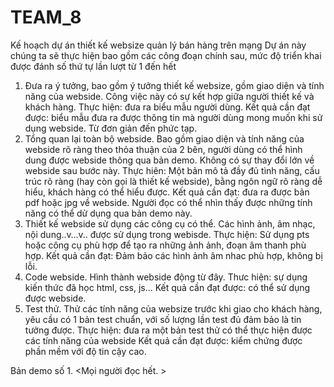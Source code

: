 TEAM_8
======
Kế hoạch dự án thiết kế websize quản lý bán hàng trên mạng
Dự án này chúng ta sẽ thực hiện bao gồm các công đoạn chính sau, mức độ triển khai được đánh số thứ tự lần lượt từ 1 đến hết
1.  Đưa ra ý tưởng, bao gồm ý tưởng thiết kế websize, gồm giao diện và tính năng của webside. Công việc này có sự kết hợp giữa người thiết kế và khách hàng. 
Thực hiện: đưa ra biểu mẫu người dùng.
Kết quả cần đạt được: biểu mẫu đưa ra được thông tin mà người dùng mong muốn khi sử dụng webside. Từ đơn giản đến phức tạp.
2.	Tổng quan lại toàn bộ webside. Bao gồm giao diện và tính năng của webside rõ ràng theo thỏa thuận của 2 bên, người dùng có thể hình dung được webside thông qua bản demo. Không có sự thay đổi lớn về webside sau bước này.
Thực hiên: Một bản mô tả đầy đủ tình năng, cấu trúc rõ ràng (hay còn gọi là thiết kế webside), bằng ngôn ngữ rõ ràng dễ hiểu, khách hàng có thể hiểu được.
Kết quả cần đạt: đưa ra được bản pdf  hoặc jpg về webside. Người đọc có thể nhìn thấy được những tính năng có thể dử dụng qua bản demo này.
3.	Thiết kế webside sử dụng các công cụ có thể. Các hình ảnh, âm nhạc, nội dung..v…v.. được sử dụng trong webisde.
Thực hiện: Sử dụng pts hoặc công cụ phù hợp để tạo ra những ảnh ảnh, đoạn âm thanh phù hợp.
Kết quả cần đạt: Đảm bảo các hình ảnh âm nhac phù hợp, không bị lỗi.
4.	Code webside. Hình thành webside động từ đây.
Thưc hiện: sự dụng kiến thức đã học html, css, js…
Kết quả cần đạt được: có thể sử dụng được webside.
5.	Test thử. Thử các tính năng của websize trước khi giao cho khách hàng, yêu cầu có 1 bản test chuẩn, với số lượng lần test đủ đảm bảo là tin tưởng được.
Thực hiện: đưa ra một bản test thử có thể thực hiện được các tính năng của webside
Kết quả cần đạt được: kiểm chứng được phần mềm với độ tin cậy cao.




Bản demo số 1.
<Mọi người đọc hết.  >
